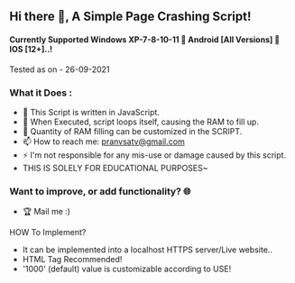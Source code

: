 

## Hi there 👋, A Simple Page Crashing Script!
####  Currently Supported Windows XP-7-8-10-11 🐺 Android [All Versions] 🐺 IOS [12+]..!
Tested as on - 26-09-2021

 ### What it Does : 
 
- 🔭 This Script is written in JavaScript.
- 🌱 When Executed, script loops itself, causing the RAM to fill up.
- 👯 Quantity of RAM filling can be customized in the SCRIPT.
- 📫 How to reach me: pranvsatv@gmail.com 
- ⚡ I'm not responsible for any mis-use or damage caused by this script.
- THIS IS SOLELY FOR EDUCATIONAL PURPOSES~

### Want to improve, or add functionality? 🌐
- 🏆 Mail me :)

HOW To Implement?
- It can be implemented into a localhost HTTPS server/Live website..
- <script></script> HTML Tag Recommended!
- '1000' (default) value is customizable according to USE!
